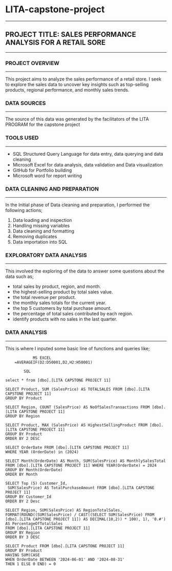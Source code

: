 # LITA-capstone-project
---

## PROJECT TITLE: SALES PERFORMANCE ANALYSIS FOR A RETAIL SORE
---

### PROJECT OVERVIEW
---
This project aims to analyze the sales performance of a retail store. I seek to explore the sales data to uncover key insights such as top-selling products, regional
performance, and monthly sales trends.

### DATA SOURCES
---
The source of this data was generated by the facilitators of the LITA PROGRAM for the capstone project

### TOOLS USED
---
- SQL Structured Query Language for data entry, data querying and data cleaning 
- Microsoft Excel for data analysis, data validation and Data visualization 
- GitHub for Portfolio building
- Microsoft word for report writing 

### 	DATA CLEANING AND PREPARATION
---
In the Initial phase of Data cleaning and preparation, I performed the following actions;
1.  Data loading and inspection
2.  Handling missing variables
3.  Data cleaning and formatting
4. Removing duplicates
5. Data importation into SQL

###  	EXPLORATORY DATA ANALYSIS
---
This involved the exploring of the data to answer some questions about the data such as;
- total sales by product, region, and month.
- the highest-selling product by total sales value.
- the  total revenue per product.
- the monthly sales totals for the current year.
- the top 5 customers by total purchase amount.
- the percentage of total sales contributed by each region.
- identify products with no sales in the last quarter.

###  DATA ANALYSIS
---
This is where I inputed some basic line of functions and queries like;

~~~
            MS EXCEL
    =AVERAGEIF(D2:D50001,D2,H2:H50001)
~~~

~~~
        SQL

select * from [dbo].[LITA CAPSTONE PROJECT 11]

SELECT Product, SUM (SalesPrice) AS TOTALSALES FROM [dbo].[LITA CAPSTONE PROJECT 11]
GROUP BY Product

SELECT Region, COUNT (SalesPrice) AS NoOfSalesTransactions FROM [dbo].[LITA CAPSTONE PROJECT 11]
GROUP BY Region

SELECT Product, MAX (SalesPrice) AS HighestSellingProduct FROM [dbo].[LITA CAPSTONE PROJECT 11]
GROUP BY Product
ORDER BY 2 DESC

SELECT OrderDate FROM [dbo].[LITA CAPSTONE PROJECT 11]
WHERE YEAR (OrderDate) in (2024) 

SELECT Month(OrderDate) AS Month, SUM(SalesPrice) AS MonthlySalesTotal
FROM [dbo].[LITA CAPSTONE PROJECT 11] WHERE YEAR(OrderDate) = 2024
GROUP BY Month(OrderDate)
ORDER BY Month

SELECT Top (5) Customer_Id,
 SUM(SalesPrice) AS TotalPurchaseAmount FROM [dbo].[LITA CAPSTONE PROJECT 11]
GROUP BY Customer_Id
ORDER BY 2 Desc

SELECT Region, SUM(SalesPrice) AS RegionTotalSales,
FORMAT(ROUND((SUM(SalesPrice) / CAST((SELECT SUM(SalesPrice) FROM [dbo].[LITA CAPSTONE PROJECT 11]) AS DECIMAL(10,2)) * 100), 1), '0.#') 
AS PercentageOfTotalSales
FROM [dbo].[LITA CAPSTONE PROJECT 11]
GROUP BY Region
ORDER BY 3 DESC

SELECT Product FROM [dbo].[LITA CAPSTONE PROJECT 11]
GROUP BY Product
HAVING SUM(CASE 
WHEN OrderDate BETWEEN '2024-06-01' AND '2024-08-31' 
THEN 1 ELSE 0 END) = 0
~~~


~~~ 
